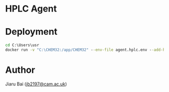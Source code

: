# HPLC Agent

# Deployment
```cmd
cd C:\Users\usr
docker run -v "C:\CHEM32:/app/CHEM32" --env-file agent.hplc.env --add-host=localhost:host-gateway --name hplc_agent ghcr.io/cambridge-cares/hplc_agent:1.0.0-SNAPSHOT
```

# Author
Jiaru Bai (jb2197@cam.ac.uk)
